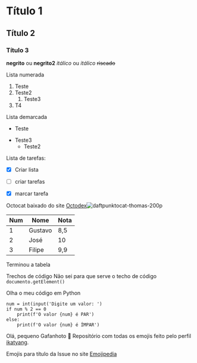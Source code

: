 # Título 1
## Título 2
### Título 3
**negrito** ou __negrito2__
*itálico* ou _itálico_
~~riscado~~

Lista numerada
1. Teste
0. Teste2
   1. Teste3
4. T4

Lista demarcada
* Teste
- Teste3
   * Teste2

Lista de tarefas:
- [x] Criar lista
- [ ] criar tarefas
- [x] marcar tarefa


Octocat baixado do site [Octodex](https://octodex.github.com/daftpunktocat-thomas/)![daftpunktocat-thomas-200p](https://user-images.githubusercontent.com/52473082/236475459-7204d988-5723-4910-9112-4002da08f1fd.gif)

Num | Nome | Nota
---|---|---
1|Gustavo|8,5
2|José|10
3|Filipe|9,9

Terminou a tabela

Trechos de código
Não sei para que serve o techo de código `documento.getElement()`

Olha o meu código em Python
```
num = int(input('Digite um valor: ')
if num % 2 == 0
    print(f'O valor {num} é PAR')
else:
    print(f'O valor {num} é ÍMPAR')

```

Olá, pequeno Gafanhoto 🖖
Repositório com todas os emojis feito pelo perfil [ikatyang](https://github.com/ikatyang/emoji-cheat-sheet).

Emojis para título da Issue no site [Emojipedia](https://emojipedia.org/)

